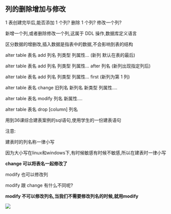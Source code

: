 ## 列的删除增加与修改 ##

1 表创建完毕后,能否添加 1 个列? 删除 1 个列? 修改一个列?

新增一个列,或者删除修改一个列,这属于 DDL 操作,数据库定义语言

区分数据的增删改,插入数据是指表中的数据,不会影响到表的结构

alter table 表名 add 列名 列类型 列属性... (新列 默认在表的最后)

alter table 表名 add 列名 列类型 列属性... after 列名 (新列出现指定列后)

alter table 表名 add 列名 列类型 列属性... first (新列为第 1 列)

alter table 表名 change 旧列名 新列名 新类型 列属性....

alter table 表名 modify 列名 新属性....

alter table 表名 drop [column] 列名

用到36课综合建表案例的sql语句,使用学生的一份建表语句

注意:

建表时的列名称一律小写

因为大小写在linux和windows下,有时候敏感有时候不敏感,所以在建表时一律小写

**change 可以将表名一起修改了**

modify 也可以修改列

modify 跟 change 有什么不同呢?

**modify 不可以修改列名,当我们不需要修改列名的时候,就用modify**

![](http://i.imgur.com/eUjUyNN.jpg)




